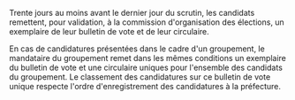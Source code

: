 Trente jours au moins avant le dernier jour du scrutin, les candidats remettent, pour validation, à la commission d'organisation des élections, un exemplaire de leur bulletin de vote et de leur circulaire.

En cas de candidatures présentées dans le cadre d'un groupement, le mandataire du groupement remet dans les mêmes conditions un exemplaire du bulletin de vote et une circulaire uniques pour l'ensemble des candidats du groupement. Le classement des candidatures sur ce bulletin de vote unique respecte l'ordre d'enregistrement des candidatures à la préfecture.
